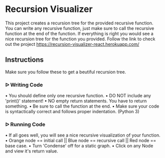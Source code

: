 # Recursion Visualizer

This project creates a recursion tree for the provided recursive function. You can write any recursive function, just make sure to call the recursive function at the end of the function. If everything is right you would see a nice recursion tree for the function you provided.
Follow the link to check out the project https://recursion-visualizer-react.herokuapp.com/

## Instructions 

Make sure you follow these to get a beutiful recursion tree.

### ᐅ Writing Code

  • You should define only one recursive function.
  • DO NOT include any 'print()' statement!
  • NO empty return statements. You have to return something.
  • Be sure to call the function at the end.
  • Make sure your code is syntactically correct and follows proper indentation. (Python 3)

### ᐅ Running Code

  • If all goes well, you will see a nice recursive visualization of your function.
  • Orange node == initial call || Blue node == recursive call || Red node == base case.
  • Turn 'Condense' off for a static graph.
  • Click on any Node and view it's return value.

